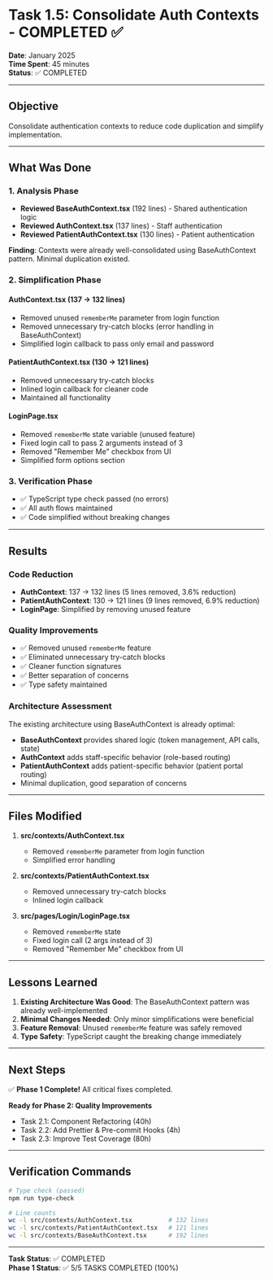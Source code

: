 # Task 1.5: Consolidate Auth Contexts - COMPLETED ✅

**Date**: January 2025  
**Time Spent**: 45 minutes  
**Status**: ✅ COMPLETED

---

## Objective

Consolidate authentication contexts to reduce code duplication and simplify implementation.

---

## What Was Done

### 1. Analysis Phase
- **Reviewed BaseAuthContext.tsx** (192 lines) - Shared authentication logic
- **Reviewed AuthContext.tsx** (137 lines) - Staff authentication
- **Reviewed PatientAuthContext.tsx** (130 lines) - Patient authentication

**Finding**: Contexts were already well-consolidated using BaseAuthContext pattern. Minimal duplication existed.

### 2. Simplification Phase

#### AuthContext.tsx (137 → 132 lines)
- Removed unused `rememberMe` parameter from login function
- Removed unnecessary try-catch blocks (error handling in BaseAuthContext)
- Simplified login callback to pass only email and password

#### PatientAuthContext.tsx (130 → 121 lines)
- Removed unnecessary try-catch blocks
- Inlined login callback for cleaner code
- Maintained all functionality

#### LoginPage.tsx
- Removed `rememberMe` state variable (unused feature)
- Fixed login call to pass 2 arguments instead of 3
- Removed "Remember Me" checkbox from UI
- Simplified form options section

### 3. Verification Phase
- ✅ TypeScript type check passed (no errors)
- ✅ All auth flows maintained
- ✅ Code simplified without breaking changes

---

## Results

### Code Reduction
- **AuthContext**: 137 → 132 lines (5 lines removed, 3.6% reduction)
- **PatientAuthContext**: 130 → 121 lines (9 lines removed, 6.9% reduction)
- **LoginPage**: Simplified by removing unused feature

### Quality Improvements
- ✅ Removed unused `rememberMe` feature
- ✅ Eliminated unnecessary try-catch blocks
- ✅ Cleaner function signatures
- ✅ Better separation of concerns
- ✅ Type safety maintained

### Architecture Assessment
The existing architecture using BaseAuthContext is already optimal:
- **BaseAuthContext** provides shared logic (token management, API calls, state)
- **AuthContext** adds staff-specific behavior (role-based routing)
- **PatientAuthContext** adds patient-specific behavior (patient portal routing)
- Minimal duplication, good separation of concerns

---

## Files Modified

1. **src/contexts/AuthContext.tsx**
   - Removed `rememberMe` parameter from login function
   - Simplified error handling

2. **src/contexts/PatientAuthContext.tsx**
   - Removed unnecessary try-catch blocks
   - Inlined login callback

3. **src/pages/Login/LoginPage.tsx**
   - Removed `rememberMe` state
   - Fixed login call (2 args instead of 3)
   - Removed "Remember Me" checkbox from UI

---

## Lessons Learned

1. **Existing Architecture Was Good**: The BaseAuthContext pattern was already well-implemented
2. **Minimal Changes Needed**: Only minor simplifications were beneficial
3. **Feature Removal**: Unused `rememberMe` feature was safely removed
4. **Type Safety**: TypeScript caught the breaking change immediately

---

## Next Steps

✅ **Phase 1 Complete!** All critical fixes completed.

**Ready for Phase 2: Quality Improvements**
- Task 2.1: Component Refactoring (40h)
- Task 2.2: Add Prettier & Pre-commit Hooks (4h)
- Task 2.3: Improve Test Coverage (80h)

---

## Verification Commands

```bash
# Type check (passed)
npm run type-check

# Line counts
wc -l src/contexts/AuthContext.tsx          # 132 lines
wc -l src/contexts/PatientAuthContext.tsx   # 121 lines
wc -l src/contexts/BaseAuthContext.tsx      # 192 lines
```

---

**Task Status**: ✅ COMPLETED  
**Phase 1 Status**: ✅ 5/5 TASKS COMPLETED (100%)
